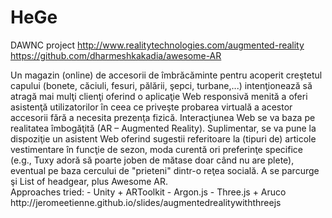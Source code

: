 # HeGe
DAWNC project
http://www.realitytechnologies.com/augmented-reality
https://github.com/dharmeshkakadia/awesome-AR



<enunt>
  Un magazin (online) de accesorii de îmbrăcăminte pentru acoperit creştetul capului (bonete, căciuli, fesuri, pălării, şepci, turbane,...) intenţionează să atragă mai mulţi clienţi oferind o aplicaţie Web responsivă menită a oferi asistenţă utilizatorilor în ceea ce priveşte probarea virtuală a acestor accesorii fără a necesita prezenţa fizică. Interacţiunea Web se va baza pe realitatea îmbogăţită (AR – Augmented Reality). Suplimentar, se va pune la dispoziţie un asistent Web oferind sugestii referitoare la (tipuri de) articole vestimentare în funcţie de sezon, moda curentă ori preferinţe specifice (e.g., Tuxy adoră să poarte joben de mătase doar când nu are plete), eventual pe baza cercului de "prieteni" dintr-o reţea socială. A se parcurge şi List of headgear, plus Awesome AR.
</enunt>

<br>
Approaches tried:
- Unity + ARToolkit
- Argon.js
- Three.js + Aruco http://jeromeetienne.github.io/slides/augmentedrealitywiththreejs
